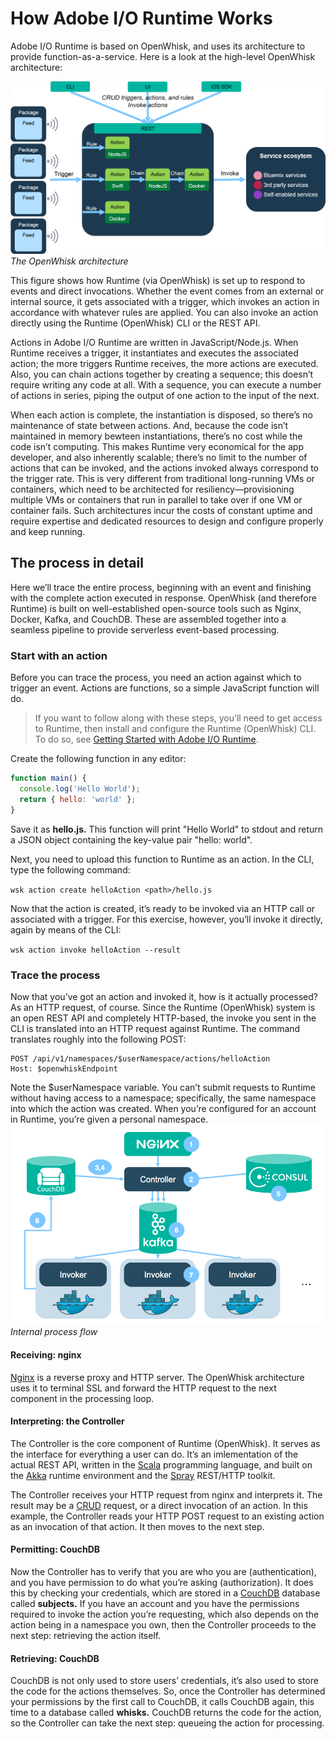 # How Adobe I/O Runtime Works

Adobe I/O Runtime is based on OpenWhisk, and uses its architecture to provide function-as-a-service. Here is a look at the high-level OpenWhisk architecture:

![The OpenWhisk architecture](../img/howitworks_f01.png 'The OpenWhisk architecture')
_The OpenWhisk architecture_

This figure shows how Runtime (via OpenWhisk) is set up to respond to events and direct invocations. Whether the event comes from an external or internal source, it gets associated with a trigger, which invokes an action in accordance with whatever rules are applied. You can also invoke an action directly using the Runtime (OpenWhisk) CLI or the REST API.

Actions in Adobe I/O Runtime are written in JavaScript/Node.js. When Runtime receives a trigger, it instantiates and executes the associated action; the more triggers Runtime receives, the more actions are executed. Also, you can chain actions together by creating a sequence; this doesn&rsquo;t require writing any code at all. With a sequence, you can execute a number of actions in series, piping the output of one action to the input of the next.

When each action is complete, the instantiation is disposed, so there&rsquo;s no maintenance of state between actions. And, because the code isn&rsquo;t maintained in memory bewteen instantiations, there&rsquo;s no cost while the code isn&rsquo;t computing. This makes Runtime very economical for the app developer, and also inherently scalable; there&rsquo;s no limit to the number of actions that can be invoked, and the actions invoked always correspond to the trigger rate. This is very different from traditional long-running VMs or containers, which need to be architected for resiliency&mdash;provisioning multiple VMs or containers that run in parallel to take over if one VM or container fails. Such architectures incur the costs of constant uptime and require expertise and dedicated resources to design and configure properly and keep running.

## The process in detail

Here we&rsquo;ll trace the entire process, beginning with an event and finishing with the complete action executed in response. OpenWhisk (and therefore Runtime) is built on well-established open-source tools such as Nginx, Docker, Kafka, and CouchDB. These are assembled together into a seamless pipeline to provide serverless event-based processing.

### Start with an action

Before you can trace the process, you need an action against which to trigger an event. Actions are functions, so a simple JavaScript function will do.

> If you want to follow along with these steps, you&rsquo;ll need to get access to Runtime, then install and configure the Runtime (OpenWhisk) CLI. To do so, see [Getting Started with Adobe I/O Runtime](../gettingstarted.md 'Getting Started').

Create the following function in any editor:

```js
function main() {
  console.log('Hello World');
  return { hello: 'world' };
}
```

Save it as **hello.js.** This function will print "Hello World" to stdout and return a JSON object containing the key-value pair "hello: world".

Next, you need to upload this function to Runtime as an action. In the CLI, type the following command:

`wsk action create helloAction <path>/hello.js`

Now that the action is created, it&rsquo;s ready to be invoked via an HTTP call or associated with a trigger. For this exercise, however, you&rsquo;ll invoke it directly, again by means of the CLI:

`wsk action invoke helloAction --result`

### Trace the process

Now that you&rsquo;ve got an action and invoked it, how is it actually processed? As an HTTP request, of course. Since the Runtime (OpenWhisk) system is an open REST API and completely HTTP-based, the invoke you sent in the CLI is translated into an HTTP request against Runtime. The command translates roughly into the following POST:

```
POST /api/v1/namespaces/$userNamespace/actions/helloAction
Host: $openwhiskEndpoint
```

Note the $userNamespace variable. You can&rsquo;t submit requests to Runtime without having access to a namespace; specifically, the same namespace into which the action was created. When you&rsquo;re configured for an account in Runtime, you&rsquo;re given a personal namespace.
![Internal process flow](../img/howitworks_f02.png 'Internal process flow')
_Internal process flow_

#### Receiving: nginx

[Nginx](https://www.nginx.com/ 'Nginx') is a reverse proxy and HTTP server. The OpenWhisk architecture uses it to terminal SSL and forward the HTTP request to the next component in the processing loop.

#### Interpreting: the Controller

The Controller is the core component of Runtime (OpenWhisk). It serves as the interface for everything a user can do. It&rsquo;s an imlementation of the actual REST API, written in the [Scala](https://www.scala-lang.org/ 'Scala programming language') programming language, and built on the [Akka](https://akka.io/ 'Akka runtime') runtime environment and the [Spray](http://spray.io/ 'Spray toolkit') REST/HTTP toolkit.

The Controller receives your HTTP request from nginx and interprets it. The result may be a [CRUD](https://en.wikipedia.org/wiki/Create,_read,_update_and_delete) request, or a direct invocation of an action. In this example, the Controller reads your HTTP POST request to an existing action as an invocation of that action. It then moves to the next step.

#### Permitting: CouchDB

Now the Controller has to verify that you are who you are (authentication), and you have permission to do what you&rsquo;re asking (authorization). It does this by checking your credentials, which are stored in a [CouchDB](http://couchdb.apache.org/ 'CouchDB') database called **subjects.** If you have an account and you have the permissions required to invoke the action you&rsquo;re requesting, which also depends on the action being in a namespace you own, then the Controller proceeds to the next step: retrieving the action itself.

#### Retrieving: CouchDB

CouchDB is not only used to store users&rsquo; credentials, it&rsquo;s also used to store the code for the actions themselves. So, once the Controller has determined your permissions by the first call to CouchDB, it calls CouchDB again, this time to a database called **whisks.** CouchDB returns the code for the action, so the Controller can take the next step: queueing the action for processing.

####
